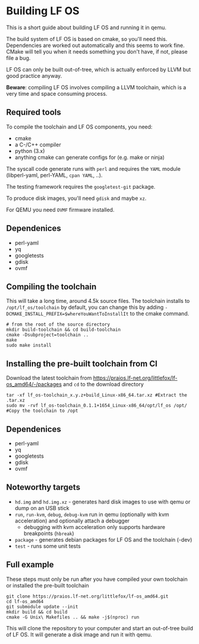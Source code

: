 # Building LF OS

This is a short guide about building LF OS and running it in qemu.

The build system of LF OS is based on cmake, so you'll need this. Dependencies are worked out automatically and
this seems to work fine. CMake will tell you when it needs something you don't have, if not, please file a bug.

LF OS can only be built out-of-tree, which is actually enforced by LLVM but good practice anyway.

**Beware**: compiling LF OS involves compiling a LLVM toolchain, which is a very time and space consuming process.


## Required tools

To compile the toolchain and LF OS components, you need:

- cmake
- a C-/C++ compiler
- python (3.x)
- anything cmake can generate configs for (e.g. make or ninja)

The syscall code generate runs with `perl` and requires the `YAML` module (libperl-yaml, perl-YAML, `cpan YAML`, ..).

The testing framework requires the `googletest-git` package.

To produce disk images, you'll need `gdisk` and maybe `xz`.

For QEMU you need `OVMF` firmware installed.

## Dependenices

- perl-yaml
- yq
- googletests
- gdisk
- ovmf

## Compiling the toolchain

This will take a long time, around 4.5k source files. The toolchain installs to `/opt/lf_os/toolchain` by default, you can change this by adding `-DCMAKE_INSTALL_PREFIX=$whereYouWantToInstallIt` to the cmake command.

```
# from the root of the source directory
mkdir build-toolchain && cd build-toolchain
cmake -Dsubproject=toolchain ..
make
sudo make install
```

## Installing the pre-built toolchain from CI

Download the latest toolchain from https://praios.lf-net.org/littlefox/lf-os_amd64/-/packages and `cd` to the download directory

```
tar -xf lf_os-toolchain_x.y.z+build_Linux-x86_64.tar.xz #Extract the .tar.xz 
sudo mv -rvf lf_os-toolchain_0.1.1+1654_Linux-x86_64/opt/lf_os /opt/ #Copy the toolchain to /opt 
```

## Dependenices

- perl-yaml
- yq
- googletests
- gdisk
- ovmf

## Noteworthy targets

* `hd.img` and `hd.img.xz` - generates hard disk images to use with qemu or dump on an USB stick
* `run`, `run-kvm`, `debug`, `debug-kvm` run in qemu (optionally with kvm acceleration) and optionally attach a debugger
  - debugging with kvm acceleration only supports hardware breakpoints (`hbreak`)
* `package` - generates debian packages for LF OS and the toolchain (-dev)
* `test` - runs some unit tests


## Full example

These steps must only be run after you have compiled your own toolchain or installed the pre-built toolchain
```
git clone https://praios.lf-net.org/littlefox/lf-os_amd64.git
cd lf-os_amd64
git submodule update --init
mkdir build && cd build
cmake -G Unix\ Makefiles .. && make -j$(nproc) run
```

This will clone the repository to your computer and start an out-of-tree build of LF OS. It will generate a disk image and run it with qemu.
